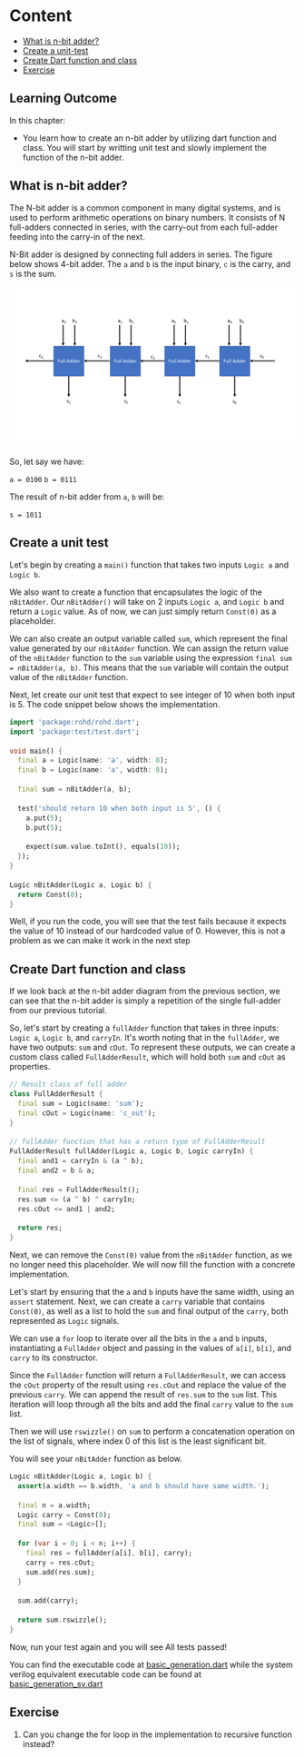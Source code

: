 # Content

- [What is n-bit adder?](./00_basic_generation.md#what-is-n-bit-adder)
- [Create a unit-test](./00_basic_generation.md#create-a-unit-test)
- [Create Dart function and class](./00_basic_generation.md#create-dart-function-and-class)
- [Exercise](./00_basic_generation.md#exercise)

## Learning Outcome

In this chapter:

- You learn how to create an n-bit adder by utilizing dart function and class. You will start by writting unit test and slowly implement the function of the n-bit adder.

## What is n-bit adder?

The N-bit adder is a common component in many digital systems, and is used to perform arithmetic operations on binary numbers. It consists of N full-adders connected in series, with the carry-out from each full-adder feeding into the carry-in of the next.

N-Bit adder is designed by connecting full adders in series. The figure below shows 4-bit adder. The `a` and `b` is the input binary, `c` is the carry, and `s` is the sum.

![ripple carry adder](./assets/ripple_carry_adder.png)

So, let say we have:

`a = 0100`
`b = 0111`

The result of n-bit adder from `a`, `b` will be:

`s = 1011`

## Create a unit test

Let's begin by creating a `main()` function that takes two inputs `Logic a` and `Logic b`.

We also want to create a function that encapsulates the logic of the `nBitAdder`. Our `nBitAdder()` will take on 2 inputs `Logic a`, and `Logic b` and return a `Logic` value. As of now, we can just simply return `Const(0)` as a placeholder.

We can also create an output variable called `sum`, which represent the final value generated by our `nBitAdder` function. We can assign the return value of the `nBitAdder` function to the `sum` variable using the expression `final sum = nBitAdder(a, b)`. This means that the `sum` variable will contain the output value of the `nBitAdder` function.

Next, let create our unit test that expect to see integer of 10 when both input is 5. The code snippet below shows the implementation.

```dart
import 'package:rohd/rohd.dart';
import 'package:test/test.dart';

void main() {
  final a = Logic(name: 'a', width: 8);
  final b = Logic(name: 'a', width: 8);

  final sum = nBitAdder(a, b);

  test('should return 10 when both input is 5', () {
    a.put(5);
    b.put(5);

    expect(sum.value.toInt(), equals(10));
  });
}

Logic nBitAdder(Logic a, Logic b) {
  return Const(0);
}
```

Well, if you run the code, you will see that the test fails because it expects the value of 10 instead of our hardcoded value of 0. However, this is not a problem as we can make it work in the next step

## Create Dart function and class

If we look back at the n-bit adder diagram from the previous section, we can see that the n-bit adder is simply a repetition of the single full-adder from our previous tutorial.

So, let's start by creating a `fullAdder` function that takes in three inputs: `Logic a`, `Logic b`, and `carryIn`. It's worth noting that in the `fullAdder`, we have two outputs: `sum` and `cOut`. To represent these outputs, we can create a custom class called `FullAdderResult`, which will hold both `sum` and `cOut` as properties.

```dart
// Result class of full adder
class FullAdderResult {
  final sum = Logic(name: 'sum');
  final cOut = Logic(name: 'c_out');
}

// fullAdder function that has a return type of FullAdderResult
FullAdderResult fullAdder(Logic a, Logic b, Logic carryIn) {
  final and1 = carryIn & (a ^ b);
  final and2 = b & a;

  final res = FullAdderResult();
  res.sum <= (a ^ b) ^ carryIn;
  res.cOut <= and1 | and2;

  return res;
}
```

Next, we can remove the `Const(0)` value from the `nBitAdder` function, as we no longer need this placeholder. We will now fill the function with a concrete implementation.

Let's start by ensuring that the `a` and `b` inputs have the same width, using an `assert` statement. Next, we can create a `carry` variable that contains `Const(0)`, as well as a list to hold the `sum` and final output of the `carry`, both represented as `Logic` signals.

We can use a `for` loop to iterate over all the bits in the `a` and `b` inputs, instantiating a `FullAdder` object and passing in the values of `a[i]`, `b[i]`, and `carry` to its constructor.

Since the `FullAdder` function will return a `FullAdderResult`, we can access the `cOut` property of the result using `res.cOut` and replace the value of the previous `carry`. We can append the result of `res.sum` to the `sum` list. This iteration will loop through all the bits and add the final `carry` value to the `sum` list.

Then we will use `rswizzle()` on `sum` to perform a concatenation operation on the list of signals, where index 0 of this list is the least significant bit.

You will see your `nBitAdder` function as below.

```dart
Logic nBitAdder(Logic a, Logic b) {
  assert(a.width == b.width, 'a and b should have same width.');

  final n = a.width;
  Logic carry = Const(0);
  final sum = <Logic>[];

  for (var i = 0; i < n; i++) {
    final res = fullAdder(a[i], b[i], carry);
    carry = res.cOut;
    sum.add(res.sum);
  }

  sum.add(carry);

  return sum.rswizzle();
}
```

Now, run your test again and you will see All tests passed! 

You can find the executable code at [basic_generation.dart](./basic_generation.dart) while the system verilog equivalent executable code can be found at [basic_generation_sv.dart](./basic_generation_sv.dart)

## Exercise

1. Can you change the for loop in the implementation to recursive function instead?
